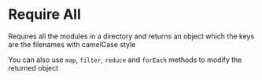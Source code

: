 # Require All

Requires all the modules in a directory and returns an object which the keys are the filenames with camelCase style

You can also use `map`, `filter`, `reduce` and `forEach` methods to modify the returned object